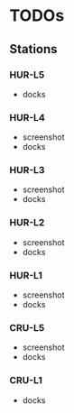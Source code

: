 # TODOs

## Stations

### HUR-L5

- docks

### HUR-L4
  
- screenshot
- docks

### HUR-L3

- screenshot
- docks

### HUR-L2

- screenshot
- docks

### HUR-L1

- screenshot
- docks

### CRU-L5

- screenshot
- docks

### CRU-L1

- docks
